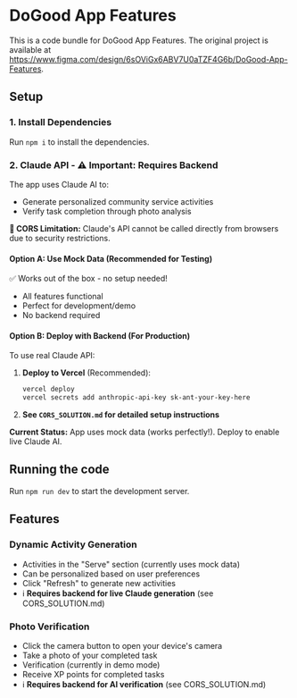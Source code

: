# DoGood App Features

This is a code bundle for DoGood App Features. The original project is available at https://www.figma.com/design/6sOViGx6ABV7U0aTZF4G6b/DoGood-App-Features.

## Setup

### 1. Install Dependencies

Run `npm i` to install the dependencies.

### 2. Claude API - ⚠️ **Important: Requires Backend**

The app uses Claude AI to:

- Generate personalized community service activities
- Verify task completion through photo analysis

**🚨 CORS Limitation:** Claude's API cannot be called directly from browsers due to security restrictions.

#### **Option A: Use Mock Data (Recommended for Testing)**

✅ Works out of the box - no setup needed!

- All features functional
- Perfect for development/demo
- No backend required

#### **Option B: Deploy with Backend (For Production)**

To use real Claude API:

1. **Deploy to Vercel** (Recommended):

   ```bash
   vercel deploy
   vercel secrets add anthropic-api-key sk-ant-your-key-here
   ```

2. **See `CORS_SOLUTION.md` for detailed setup instructions**

**Current Status:** App uses mock data (works perfectly!). Deploy to enable live Claude AI.

## Running the code

Run `npm run dev` to start the development server.

## Features

### Dynamic Activity Generation

- Activities in the "Serve" section (currently uses mock data)
- Can be personalized based on user preferences
- Click "Refresh" to generate new activities
- ℹ️ **Requires backend for live Claude generation** (see CORS_SOLUTION.md)

### Photo Verification

- Click the camera button to open your device's camera
- Take a photo of your completed task
- Verification (currently in demo mode)
- Receive XP points for completed tasks
- ℹ️ **Requires backend for AI verification** (see CORS_SOLUTION.md)
